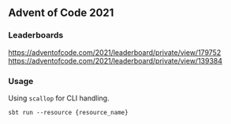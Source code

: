 ## Advent of Code 2021

### Leaderboards
https://adventofcode.com/2021/leaderboard/private/view/179752
https://adventofcode.com/2021/leaderboard/private/view/139384

### Usage
Using `scallop` for CLI handling.

`sbt run --resource {resource_name}`

